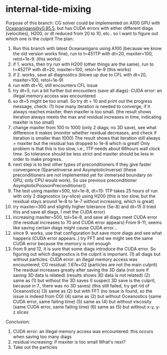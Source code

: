 # internal-tide-mixing

Purpose of this branch:
CG solver could be implemented on A100 GPU with Oceananigans@v0.95.5, but has CUDA errors with either different diags (velocities), H200, or dt reduced from 20 to 10, etc.. so I want to figure out which one is the culprit
The plan: 
1. Run this branch with latest Oceananigans using A100 (because we know the old version works fine), run to t=451TP with dt=20, maxiter=100, retol=1e-9. (this works)
2. if 1. works, then try run with H200 (other things are the same), run to t=452TP with dt=20, maxiter=100, retol=1e-9 (this works)
3. if 2. works, save all diagnostics (blows up due to CFL with dt=20, maxiter=100, retol=1e-9) 
4. run with dt=10, still encounters CFL issue
5. try dt=5, run a bit further but encounters (save all diags): CUDA error: an illegal memory access was encountered
6. so dt=5 might be too small. So try dt = 10 and print out the progress message, check:
   (1) how many iteration is needed to converge, if it always reaches maxiter, then maxiter is too small. (the result shows iteration always meets the max and residual increases in time, indicating maxiter is too small) 
7. change maxiter from 100 to 1000 (only 2 diags; no 3D save), see what difference it makes (monitor whether residual decreases, and check if iteration is smaller than 1000)
    The result shows that iteration still always = maxiter but the residual has dropped to 1e-8 which is great! Only problem is that this is too slow, i.e., 1TP needs about 66hours wall clock time. So tolerance should be less strict and maxiter should be less in order to make progress.
8. next step is to test other types of preconditioners if they give faster convergence (SparseInverse and AsymptoticInverse) (these preconditioners are not implemented yet for immersed boundary on GPU, only CPU would work). So use previous preconditioner AsymptoticPoissonPreconditioner().
9. The test using maxiter=500, tol=1e-8, dt=15: 1TP takes 25 hours of run with only 2 diagnostics (xy-slice) using H200 (this is too slow, but the residual stays around 1e-8 to 1e-7 without increasing, which is great)
10. try maxiter=300 and slightly higher tolerance (5e-8) and dt=15 (I tried this and save all diags, I met the CUDA error) 
11. increasing maxiter=500, tol=5e-8, and save all diags meet CUDA error (the residual increases to 70 and CUDA error appears)
    From 9-11, seems like saving certain diags might cause CUDA error... 
12. since 9. works, use that configuration but save more diags and see what happens (CUDA error appears..)
    try FFT and we might see the same CUDA error because the memory is not enough
13. from 9 and 12, it is sure that some diags introduce the CUDA error. So figuring out which diagnostics is the culprit is important.
    (1) all diags but without particles: CUDA error: an illegal memory access was encountered; CG residual: 1.67e+02 (particles are not the main culprit)
        The residual increases greatly after saving the 3D data (not sure if saving 3D data is related) (results shows 3D data is not related)
    (2) same as (1) but without the 3D saves (I suspect 3D save is the culprit, because in 7., there was no 3D saves) (this still failed, try get rid of Oceanostics)
    (3) same as (2) but with FFT (no issue is found, so the issue is indeed from CG)
    (4) same as (2) but without Oceanostics (same CUDA error, same failing time)
    (5) same as (4) but without viscosity (same CUDA error, same failing time)
    (6) same as (5) but without x-y, y-z slices





Conclusion:
1. CUDA error: an illegal memory access was encountered: this occurs when saving too many diags
2. residual increasing: if maxiter is too small
What's next?
1. Take out the particles 